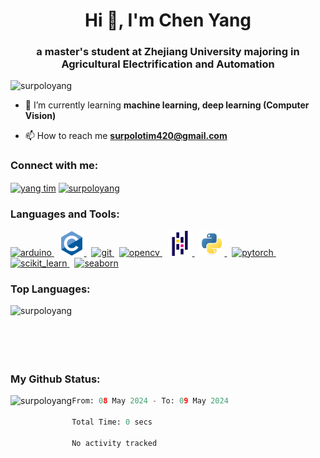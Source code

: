 <h1 align="center">Hi 👋, I'm Chen Yang</h1>
<h3 align="center">a master's student at Zhejiang University majoring in Agricultural Electrification and Automation</h3>

<p align="left"> <img src="https://komarev.com/ghpvc/?username=surpoloyang&label=Profile%20views&color=0e75b6&style=flat" alt="surpoloyang" /> </p>

- 🌱 I’m currently learning **machine learning, deep learning (Computer Vision)**

- 📫 How to reach me **surpolotim420@gmail.com**

<h3 align="left">Connect with me:</h3>
<p align="left">
<a href="https://kaggle.com/yang tim" target="blank"><img align="center" src="https://raw.githubusercontent.com/rahuldkjain/github-profile-readme-generator/master/src/images/icons/Social/kaggle.svg" alt="yang tim" height="30" width="40" /></a>
<a href="https://www.leetcode.com/surpoloyang" target="blank"><img align="center" src="https://raw.githubusercontent.com/rahuldkjain/github-profile-readme-generator/master/src/images/icons/Social/leet-code.svg" alt="surpoloyang" height="30" width="40" /></a>
</p>

<h3 align="left">Languages and Tools:</h3>
<p align="left"> <a href="https://www.arduino.cc/" target="_blank" rel="noreferrer" > <img src="https://cdn.worldvectorlogo.com/logos/arduino-1.svg" alt="arduino" width="40" height="40"/> </a>&nbsp; <a href="https://www.cprogramming.com/" target="_blank" rel="noreferrer"> <img src="https://raw.githubusercontent.com/devicons/devicon/master/icons/c/c-original.svg" alt="c" width="40" height="40"/> </a>&nbsp; <a href="https://git-scm.com/" target="_blank" rel="noreferrer"> <img src="https://www.vectorlogo.zone/logos/git-scm/git-scm-icon.svg" alt="git" width="40" height="40"/> </a>&nbsp; <a href="https://opencv.org/" target="_blank" rel="noreferrer"> <img src="https://www.vectorlogo.zone/logos/opencv/opencv-icon.svg" alt="opencv" width="40" height="40"/> </a>&nbsp; <a href="https://pandas.pydata.org/" target="_blank" rel="noreferrer"> <img src="https://raw.githubusercontent.com/devicons/devicon/2ae2a900d2f041da66e950e4d48052658d850630/icons/pandas/pandas-original.svg" alt="pandas" width="40" height="40"/> </a>&nbsp; <a href="https://www.python.org" target="_blank" rel="noreferrer"> <img src="https://raw.githubusercontent.com/devicons/devicon/master/icons/python/python-original.svg" alt="python" width="40" height="40"/> </a>&nbsp; <a href="https://pytorch.org/" target="_blank" rel="noreferrer"> <img src="https://www.vectorlogo.zone/logos/pytorch/pytorch-icon.svg" alt="pytorch" width="40" height="40"/> </a>&nbsp; <a href="https://scikit-learn.org/" target="_blank" rel="noreferrer"> <img src="https://upload.wikimedia.org/wikipedia/commons/0/05/Scikit_learn_logo_small.svg" alt="scikit_learn" width="40" height="40"/> </a>&nbsp; <a href="https://seaborn.pydata.org/" target="_blank" rel="noreferrer"> <img src="https://seaborn.pydata.org/_images/logo-mark-lightbg.svg" alt="seaborn" width="40" height="40"/> </a> </p>

<h3 align="left">Top Languages:</h3>
<p align="left"><img align="left" src="https://github-readme-stats.vercel.app/api/top-langs?username=surpoloyang&show_icons=true&theme=tokyonight&locale=en&layout=compact" alt="surpoloyang" /> </p>
<br>
<br>
<br>
<br>
<br>

<h3 align="left">My Github Status:</h3>
<p align="left"><img align="left" src="https://github-readme-stats.vercel.app/api?username=surpoloyang&show_icons=true&theme=tokyonight&locale=en" alt="surpoloyang" /> </p>


<!--
### Hi there 👋, I am [surpoloyang](https://surpoloyang.github.io/)! 😁

Hello, my name is Chen Yang and I am a master's student at Zhejiang University majoring in Agricultural Electrification and Automation.

- 🌱 I’m currently learning machine learning, deep learning (Computer Vision).
- 💬 Brainstorm with me over tech, algorithms, career.
- 📫 How to reach me: surpolotim420@gmail.com

📈 **my github stats**

[![surpoloyang's GitHub stats](https://github-readme-stats.vercel.app/api?username=surpoloyang&count_private=true&show_icons=true&theme=tokyonight)](https://github.com/anuraghazra/github-readme-stats)

📝 **Languages and Tools** 

![Jupyter Notebook](https://img.shields.io/badge/-Jupyter_Notebook-black?logo=Jupyter_Notebook&style=social)&nbsp;&nbsp;
![Python](https://img.shields.io/badge/-Python-black?logo=Python&style=social)&nbsp;&nbsp;
![Git](https://img.shields.io/badge/-Git-black?logo=git&style=social)&nbsp;&nbsp;
![GitHub](https://img.shields.io/badge/-GitHub-black?logo=github&style=social)&nbsp;&nbsp;

[![Top Langs](https://github-readme-stats.vercel.app/api/top-langs/?username=surpoloyang)](https://github.com/anuraghazra/github-readme-stats)

<!--START_SECTION:waka-->

```python markdown JupyterNook
From: 08 May 2024 - To: 09 May 2024

Total Time: 0 secs

No activity tracked
```

<!--END_SECTION:waka-->

<!--
![Visitor Badge](https://visitor-badge.laobi.icu/badge?page_id=surpoloyang.surpoloyang)

<!--
**surpoloyang/surpoloyang** is a ✨ _special_ ✨ repository because its `README.md` (this file) appears on your GitHub profile.

Here are some ideas to get you started:

- 🔭 I’m currently working on ...
- 🌱 I’m currently learning ...
- 👯 I’m looking to collaborate on ...
- 🤔 I’m looking for help with ...
- 💬 Ask me about ...
- 📫 How to reach me: ...
- 😄 Pronouns: ...
- ⚡ Fun fact: ...
-->
